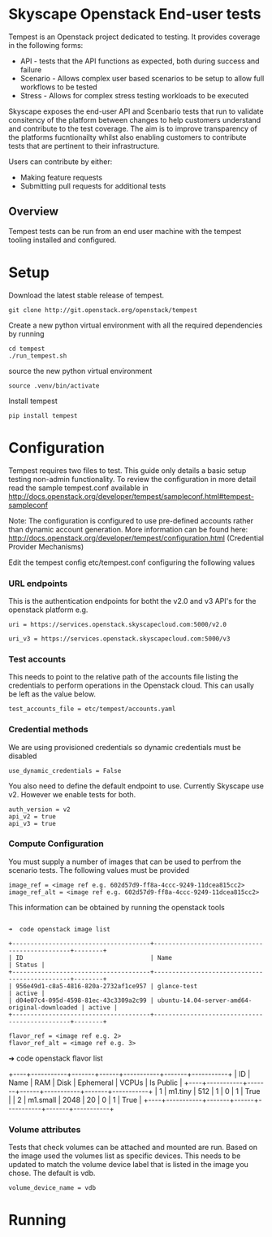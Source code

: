 # Skyscape Openstack End-user tests

Tempest is an Openstack project dedicated to testing. It provides coverage in the following forms:
  * API - tests that the API functions as expected, both during success and failure
  * Scenario - Allows complex user based scenarios to be setup to allow full workflows to be tested
  * Stress - Allows for complex stress testing workloads to be executed

Skyscape exposes the end-user API and Scenbario tests that run to validate consitency of the platform between changes to help customers understand and contribute to the test coverage. The aim is to improve transparency of the platforms fucntionailty whilst also enabling customers to contribute tests that are pertinent to their infrastructure.

Users can contribute by either:

  * Making feature requests
  * Submitting pull requests for additional tests

## Overview

Tempest tests can be run from an end user machine with the tempest tooling installed and configured.

# Setup

Download the latest stable release of tempest.

```{r, engine='bash', download}
git clone http://git.openstack.org/openstack/tempest
```

Create a new python virtual environment with all the required dependencies by running

```{r, engine='bash', virtualEnv}
cd tempest
./run_tempest.sh
```

source the new python virtual environment

```{r, engine='bash', activateEnv}
source .venv/bin/activate
```

Install tempest

```{r, engine='bash', Install}
pip install tempest
```

# Configuration

Tempest requires two files to test. This guide only details a basic setup testing non-admin functionality. To review the configuration in more detail read the sample tempest.conf available in http://docs.openstack.org/developer/tempest/sampleconf.html#tempest-sampleconf

Note: The configuration is configured to use pre-defined accounts rather than dynamic account generation. More information can be found here: http://docs.openstack.org/developer/tempest/configuration.html (Credential Provider Mechanisms)

Edit the tempest config etc/tempest.conf configuring the following values

### URL endpoints
This is the authentication endpoints for botht the v2.0 and v3 API's for the openstack platform e.g.

```{r, engine='bash', Install}
uri = https://services.openstack.skyscapecloud.com:5000/v2.0
```

```{r, engine='bash', Install}
uri_v3 = https://services.openstack.skyscapecloud.com:5000/v3
```

### Test accounts

This needs to point to the relative path of the accounts file listing the credentials to perform operations in the Openstack cloud. This can usally be left as the value below.

```{r, engine='bash', Install}
test_accounts_file = etc/tempest/accounts.yaml
```

### Credential methods

We are using provisioned credentials so dynamic credentials must be disabled

```{r, engine='bash', Install}
use_dynamic_credentials = False
```

You also need to define the default endpoint to use. Currently Skyscape use v2. However we enable tests for both.

```{r, engine='bash', Install}
auth_version = v2
api_v2 = true
api_v3 = true
```

### Compute Configuration 

You must supply a number of images that can be used to perfrom the scenario tests. The following values must be provided

```{r, engine='bash', Install}
image_ref = <image ref e.g. 602d57d9-ff8a-4ccc-9249-11dcea815cc2>
image_ref_alt = <image ref e.g. 602d57d9-ff8a-4ccc-9249-11dcea815cc2>
```

This information can be obtained by running the openstack tools

```

➜  code openstack image list

+--------------------------------------+-----------------------------------------------+--------+
| ID                                   | Name                                          | Status |
+--------------------------------------+-----------------------------------------------+--------+
| 956e49d1-c8a5-4816-820a-2732af1ce957 | glance-test                                   | active |
| d04e07c4-095d-4598-81ec-43c3309a2c99 | ubuntu-14.04-server-amd64-original-downloaded | active |
+--------------------------------------+-----------------------------------------------+--------+
```

```{r, engine='bash', Install}
flavor_ref = <image ref e.g. 2>
flavor_ref_alt = <image ref e.g. 3>
```

➜  code openstack flavor list

+----+-----------+-------+------+-----------+-------+-----------+
| ID | Name      |   RAM | Disk | Ephemeral | VCPUs | Is Public |
+----+-----------+-------+------+-----------+-------+-----------+
| 1  | m1.tiny   |   512 |    1 |         0 |     1 | True      |
| 2  | m1.small  |  2048 |   20 |         0 |     1 | True      |
+----+-----------+-------+------+-----------+-------+-----------+

### Volume attributes

Tests that check volumes can be attached and mounted are run. Based on the image used the volumes list as specific devices. This needs to be updated to match the volume device label that is listed in the image you chose. The default is vdb.

```{r, engine='bash', Install}
volume_device_name = vdb
```

# Running


